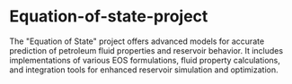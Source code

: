 # Equation-of-state-project
The "Equation of State" project offers advanced models for accurate prediction of petroleum fluid properties and reservoir behavior. It includes implementations of various EOS formulations, fluid property calculations, and integration tools for enhanced reservoir simulation and optimization.
